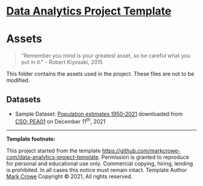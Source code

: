 
# [Data Analytics Project Template](./../../../)

# Assets

> "Remember you mind is your greatest asset, so be careful what you put in it." - Robert Kiyosaki, 2015

This folder contains the assets used in the project. These files are not to be modified.

## Datasets

- Sample Dataset: [Population estimates 1950-2021](2021-12Dec-11-population-estimates-1950-2021-pea01.csv) downloaded from [CSO: PEA01](https://data.cso.ie/table/pea01) on December 11<sup>th</sup>, 2021

---
**Template footnote:**

This project started from the template <https://github.com/markcrowe-com/data-analytics-project-template>. Permission is granted to reproduce for personal and educational use only. Commercial copying, hiring, lending is prohibited. In all cases this notice must remain intact. Template Author [Mark Crowe](https://github.com/markcrowe-com/) Copyright &copy; 2021, All rights reserved.
